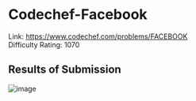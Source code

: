 # Codechef-Facebook
Link: https://www.codechef.com/problems/FACEBOOK  
Difficulty Rating: 1070
## Results of Submission
![image](https://user-images.githubusercontent.com/51401355/235186130-82ed5179-0ae7-477f-a68a-950929991f25.png)
